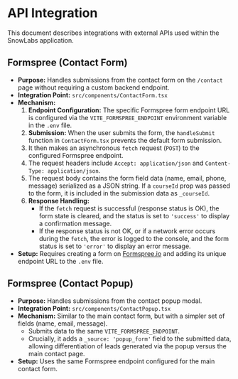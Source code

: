 # API Integration

This document describes integrations with external APIs used within the SnowLabs application.

## Formspree (Contact Form)

-   **Purpose:** Handles submissions from the contact form on the `/contact` page without requiring a custom backend endpoint.
-   **Integration Point:** `src/components/ContactForm.tsx`
-   **Mechanism:**
    1.  **Endpoint Configuration:** The specific Formspree form endpoint URL is configured via the `VITE_FORMSPREE_ENDPOINT` environment variable in the `.env` file.
    2.  **Submission:** When the user submits the form, the `handleSubmit` function in `ContactForm.tsx` prevents the default form submission.
    3.  It then makes an asynchronous `fetch` request (`POST`) to the configured Formspree endpoint.
    4.  The request headers include `Accept: application/json` and `Content-Type: application/json`.
    5.  The request body contains the form field data (name, email, phone, message) serialized as a JSON string. If a `courseId` prop was passed to the form, it is included in the submission data as `_courseId`.
    6.  **Response Handling:**
        -   If the `fetch` request is successful (response status is OK), the form state is cleared, and the status is set to `'success'` to display a confirmation message.
        -   If the response status is not OK, or if a network error occurs during the `fetch`, the error is logged to the console, and the form status is set to `'error'` to display an error message.
-   **Setup:** Requires creating a form on [Formspree.io](https://formspree.io/) and adding its unique endpoint URL to the `.env` file.

## Formspree (Contact Popup)

-   **Purpose:** Handles submissions from the contact popup modal.
-   **Integration Point:** `src/components/ContactPopup.tsx`
-   **Mechanism:** Similar to the main contact form, but with a simpler set of fields (name, email, message).
    -   Submits data to the same `VITE_FORMSPREE_ENDPOINT`.
    -   Crucially, it adds a `_source: 'popup_form'` field to the submitted data, allowing differentiation of leads generated via the popup versus the main contact page.
-   **Setup:** Uses the same Formspree endpoint configured for the main contact form. 